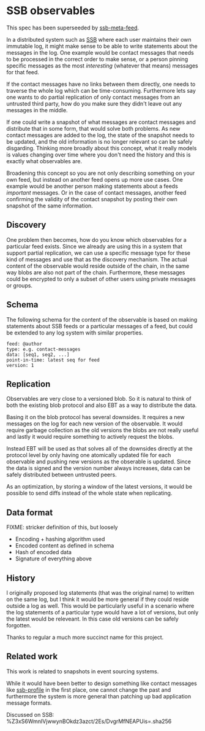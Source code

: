 # SSB observables

This spec has been superseeded by [ssb-meta-feed].

In a distributed system such as [SSB] where each user maintains their
own immutable log, it might make sense to be able to write statements
about the messages in the log. One example would be contact messages
that needs to be processed in the correct order to make sense, or a
person pinning specific messages as the most *interesting* (whatever
that means) messages for that feed.

If the contact messages have no links between them directly, one needs
to traverse the whole log which can be time-consuming. Furthermore
lets say one wants to do partial replication of only contact messages
from an untrusted third party, how do you make sure they didn't leave
out any messages in the middle.

If one could write a snapshot of what messages are contact messages
and distribute that in some form, that would solve both problems. As
new contact messages are added to the log, the state of the snapshot
needs to be updated, and the old information is no longer relevant so
can be safely disgarding. Thinking more broadly about this concept,
what it really models is values changing over time where you don't
need the history and this is exactly what observables are.

Broadening this concept so you are not only describing something on
your own feed, but instead on another feed opens up more use
cases. One example would be another person making statements about a
feeds *important* messages. Or in the case of contact messages,
another feed confirming the validity of the contact snapshot by
posting their own snapshot of the same information.

## Discovery

One problem then becomes, how do you know which observables for a
particular feed exists. Since we already are using this in a system
that support partial replication, we can use a specific message type
for these kind of messages and use that as the discovery
mechanism. The actual content of the observable would reside outside
of the chain, in the same way blobs are also not part of the
chain. Furthermore, these messages could be encrypted to only a subset
of other users using private messages or groups.

## Schema

The following schema for the content of the observable is based on
making statements about SSB feeds or a particular messages of a feed,
but could be extended to any log system with similar properties.

```
feed: @author
type: e.g. contact-messages
data: [seq1, seq2, ...]
point-in-time: latest seq for feed
version: 1
```

## Replication

Observables are very close to a versioned blob. So it is natural to
think of both the existing blob protocol and also EBT as a way to
distribute the data.

Basing it on the blob protocol has several downsides. It requires a
new messages on the log for each new version of the observable. It
would require garbage collection as the old versions the blobs are not
really useful and lastly it would require something to actively
request the blobs.

Instead EBT will be used as that solves all of the downsides directly
at the protocol level by only having one atomically updated file for
each observable and pushing new versions as the obserable is
updated. Since the data is signed and the version number always
increases, data can be safely distributed between untrusted peers.

As an optimization, by storing a window of the latest versions, it
would be possible to send diffs instead of the whole state when
replicating.

## Data format

FIXME: stricker definition of this, but loosely

- Encoding + hashing algorithm used
- Encoded content as defined in schema
- Hash of encoded data
- Signature of everything above

## History

I originally proposed log statements (that was the original name) to
written on the same log, but I think it would be more general if they
could reside outside a log as well. This would be particularly useful
in a scenario where the log statements of a particular type would have
a lot of versions, but only the latest would be releveant. In this
case old versions can be safely forgotten.

Thanks to regular a much more succinct name for this project.

## Related work

This work is related to snapshots in event sourcing systems.

While it would have been better to design something like contact
messages like [ssb-profile] in the first place, one cannot change the
past and furthermore the system is more general than patching up bad
application message formats.

Discussed on SSB: %Z3xS6WmnIVjwwynBOkdz3azct/2Es/DvgrMfNEAPUis=.sha256

[SSB]: https://github.com/ssbc
[ssb-profile]: https://gitlab.com/ahau/ssb-plugins/ssb-profile
[ssb-meta-feed]: https://github.com/arj03/ssb-meta-feed
